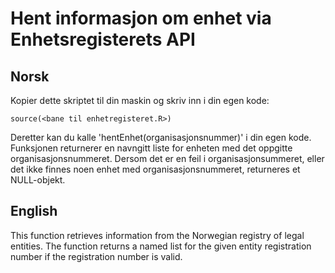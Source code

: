 # Hent informasjon om enhet via Enhetsregisterets API

## Norsk

Kopier dette skriptet til din maskin og skriv inn i din egen kode: 

    source(<bane til enhetregisteret.R>)

Deretter kan du kalle 'hentEnhet(organisasjonsnummer)' i din egen kode. Funksjonen returnerer en navngitt liste for enheten med det oppgitte organisasjonsnummeret. Dersom det er en feil i organisasjonsummeret, eller det ikke finnes noen enhet med organisasjonsnummeret, returneres et NULL-objekt.

## English
This function retrieves information from the Norwegian registry of legal entities. The function returns a named list for the given entity registration number if the registration number is valid.

